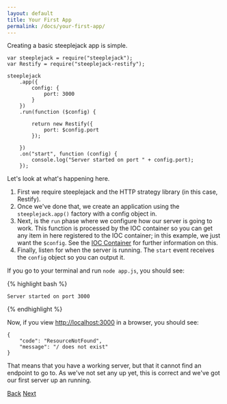 ```yaml
---
layout: default
title: Your First App
permalink: /docs/your-first-app/
---
```


Creating a basic steeplejack app is simple.

    var steeplejack = require("steeplejack");
    var Restify = require("steeplejack-restify");
    
    steeplejack
        .app({
            config: {
                port: 3000
            }
        })
        .run(function ($config) {
    
            return new Restify({
                port: $config.port
            });
    
        })
        .on("start", function (config) {
            console.log("Server started on port " + config.port);
        });
        
Let's look at what's happening here.

1. First we require steeplejack and the HTTP strategy library (in this case, Restify).
2. Once we've done that, we create an application using the `steeplejack.app()` factory with a config object in.
3. Next, is the `run` phase where we configure how our server is going to work.  This function is processed by the IOC
   container so you can get any item in here registered to the IOC container; in this example, we just want the
   `$config`. See the [IOC Container](/docs/ioc-container) for further information on this.
4. Finally, listen for when the server is running.  The `start` event receives the `config` object so you can output it.

If you go to your terminal and run `node app.js`, you should see:

{% highlight bash %}

    Server started on port 3000
      
{% endhighlight %}

Now, if you view [http://localhost:3000](http://localhost:3000) in a browser, you should see:

    {
        "code": "ResourceNotFound",
        "message": "/ does not exist"
    }

That means that you have a working server, but that it cannot find an endpoint to go to.  As we've not set any up yet,
this is correct and we've got our first server up an running.

<a href="/docs" class="prev_button">Back</a>
<a href="/docs/routing" class="next_button">Next</a>
